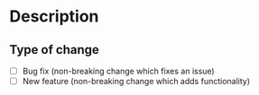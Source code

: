 # Description

<!-- temporary section

Hi, Thank you for your contribution 🔥
Please delete this temporary section and replace it with a high-level description of the changes made by your pull request.

Include references to all related GitHub issues and other pull requests, for example:
Fixes #123
Implements #254
See also #23

temporary section -->

## Type of change

<!-- Please delete options that are not relevant. -->

- [ ] Bug fix (non-breaking change which fixes an issue)
- [ ] New feature (non-breaking change which adds functionality)
